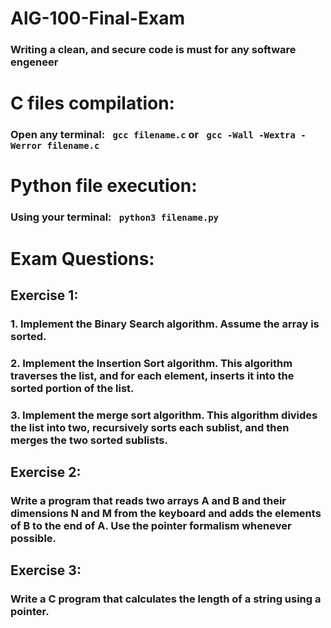 # AlG-100-Final-Exam
### Writing a clean, and secure code is must for any software engeneer

# C files compilation:
### Open any terminal:  ``` gcc filename.c``` or ``` gcc -Wall -Wextra -Werror filename.c```

# Python file execution:
### Using your terminal: ``` python3 filename.py```

# Exam Questions:
## Exercise 1:
### 1. Implement the Binary Search algorithm. Assume the array is sorted.
### 2. Implement the Insertion Sort algorithm. This algorithm traverses the list, and for each element, inserts it into the sorted portion of the list.
### 3. Implement the merge sort algorithm. This algorithm divides the list into two, recursively sorts each sublist, and then merges the two sorted sublists.

## Exercise 2:

### Write a program that reads two arrays A and B and their dimensions N and M from the keyboard and adds the elements of B to the end of A. Use the pointer formalism whenever possible.

## Exercise 3:

### Write a C program that calculates the length of a string using a pointer.
